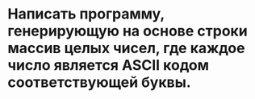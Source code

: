 # Написать программу, генерирующую на основе строки массив целых чисел, где каждое число является ASCII кодом соответствующей буквы.

